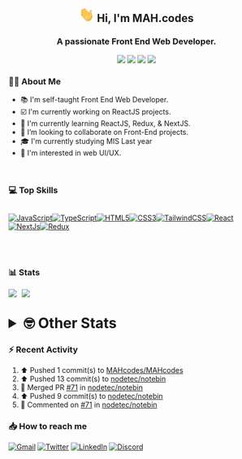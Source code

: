<h2 align="center"><img src="./Hi.gif" width="30px" height="30px"> Hi, I'm MAH.codes</h2>

<h3 align="center">A passionate Front End Web Developer.</h3>

<div align="center">
  <a href="https://www.linux.org"><img src="https://img.shields.io/badge/OS-Linux-e06c75?style=for-the-badge&logoColor=7287fd&logo=linux&color=7287fd&labelColor=1E1E2E" /></a>
	<a href="https://archlinux.org"><img src="https://img.shields.io/badge/DISTRO-Arch-56b6c2?style=for-the-badge&logo=arch-linux&logoColor=7287fd&color=7287fd&labelColor=1E1E2E" /></a>
	<a href="https://dwm.suckless.org"><img src="https://img.shields.io/badge/WM-DWM-005577?style=for-the-badge&logo=dwm&color=7287fd&logoColor=7287fd&labelColor=1E1E2E" /></a>
	<a href="https://neovim.io"><img src="https://img.shields.io/badge/IDE-Neovim-98c379?style=for-the-badge&logo=neovim&color=7287fd&logoColor=7287fd&labelColor=1E1E2E" /></a>
</div>

### :man_technologist: About Me

- :books: I'm self-taught Front End Web Developer.
- :ballot_box_with_check: I'm currently working on ReactJS projects.
- :dart: I'm currently learning ReactJS, Redux, & NextJS.
- :eyes: I’m looking to collaborate on Front-End projects.
- :mortar_board: I'm currently studying MIS Last year
- :art: I'm interested in web UI/UX.

<br>

### :computer: Top Skills

<div style="display:flex;">

<a href="https://developer.mozilla.org/en-US/docs/Web/JavaScript" target="_blank" rel="noreferrer"><img
    src="https://raw.githubusercontent.com/danielcranney/readme-generator/main/public/icons/skills/javascript-colored.svg"
    width="36" height="36" alt="JavaScript" /></a><a href="https://www.typescriptlang.org/" target="_blank"
  rel="noreferrer"><img
    src="https://raw.githubusercontent.com/danielcranney/readme-generator/main/public/icons/skills/typescript-colored.svg"
    width="36" height="36" alt="TypeScript" /></a><a href="https://developer.mozilla.org/en-US/docs/Glossary/HTML5"
  target="_blank" rel="noreferrer"><img
    src="https://raw.githubusercontent.com/danielcranney/readme-generator/main/public/icons/skills/html5-colored.svg"
    width="36" height="36" alt="HTML5" /></a><a href="https://www.w3.org/TR/CSS/#css" target="_blank"
  rel="noreferrer"><img
    src="https://raw.githubusercontent.com/danielcranney/readme-generator/main/public/icons/skills/css3-colored.svg"
    width="36" height="36" alt="CSS3" /></a><a href="https://tailwindcss.com/" target="_blank" rel="noreferrer"><img
    src="https://raw.githubusercontent.com/danielcranney/readme-generator/main/public/icons/skills/tailwindcss-colored.svg"
    width="36" height="36" alt="TailwindCSS" /></a><a href="https://reactjs.org/" target="_blank" rel="noreferrer"><img
    src="https://raw.githubusercontent.com/danielcranney/readme-generator/main/public/icons/skills/react-colored.svg"
    width="36" height="36" alt="React" /></a><a href="https://nextjs.org/docs" target="_blank" rel="noreferrer"><img
    src="https://raw.githubusercontent.com/danielcranney/readme-generator/main/public/icons/skills/nextjs-colored.svg"
    width="36" height="36" alt="NextJs" /></a><a href="https://redux.js.org/" target="_blank" rel="noreferrer"><img
    src="https://raw.githubusercontent.com/danielcranney/readme-generator/main/public/icons/skills/redux-colored.svg"
    width="36" height="36" alt="Redux" /></a>

</div>

<br>
<br>

### :bar_chart: Stats

<img src="https://github-readme-stats.vercel.app/api?username=MAHcodes&show_icons=true&locale=en" width="49%" /><span style="display:inline-block;width:2%"></span><img src="https://github-readme-streak-stats.herokuapp.com/?user=MAHcodes&" width="49%" />

<br>

<details>
<summary style="font-size: 1.75rem; font-weight: bold;"><strong style="font-size: 1.75rem; font-weight: bold;"> 🤓 Other Stats </strong></summary>

<a href="https://www.github.com/mahcodes"><img src="https://komarev.com/ghpvc/?username=MAHcodes&style=for-the-badge" alt="MAHcodes github profile views" /></a>
<a href="https://wakatime.com/@44eeab2c-51f5-4574-a918-82e5b17d9c49"><img src="https://wakatime.com/badge/user/44eeab2c-51f5-4574-a918-82e5b17d9c49.svg?style=for-the-badge" alt="Total time coded since Jun 29 2022" /></a>

<!--START_SECTION:waka-->
![Lines of code](https://img.shields.io/badge/From%20Hello%20World%20I%27ve%20Written-255%20Thousand%20lines%20of%20code-blue)

**🐱 My GitHub Data** 

> 🏆 169 Contributions in the Year 2023
 > 
> 📦 341.2 kB Used in GitHub's Storage 
 > 
> 💼 Opted to Hire
 > 
> 📜 27 Public Repositories 
 > 
> 🔑 8 Private Repositories  
 > 
**I'm a Night 🦉** 

```text
🌞 Morning    155 commits    ███░░░░░░░░░░░░░░░░░░░░░░   14.42% 
🌆 Daytime    262 commits    ██████░░░░░░░░░░░░░░░░░░░   24.37% 
🌃 Evening    434 commits    ██████████░░░░░░░░░░░░░░░   40.37% 
🌙 Night      224 commits    █████░░░░░░░░░░░░░░░░░░░░   20.84%

```
📅 **I'm Most Productive on Monday** 

```text
Monday       184 commits    ████░░░░░░░░░░░░░░░░░░░░░   17.12% 
Tuesday      149 commits    ███░░░░░░░░░░░░░░░░░░░░░░   13.86% 
Wednesday    131 commits    ███░░░░░░░░░░░░░░░░░░░░░░   12.19% 
Thursday     126 commits    ███░░░░░░░░░░░░░░░░░░░░░░   11.72% 
Friday       134 commits    ███░░░░░░░░░░░░░░░░░░░░░░   12.47% 
Saturday     177 commits    ████░░░░░░░░░░░░░░░░░░░░░   16.47% 
Sunday       174 commits    ████░░░░░░░░░░░░░░░░░░░░░   16.19%

```


📊 **This Week I Spent My Time On** 

```text
⌚︎ Time Zone: Asia/Beirut

💬 Programming Languages: 
TypeScript               45 hrs 45 mins      █████████████████████░░░░   86.17% 
Markdown                 1 hr 39 mins        ░░░░░░░░░░░░░░░░░░░░░░░░░   3.13% 
JavaScript               1 hr 29 mins        ░░░░░░░░░░░░░░░░░░░░░░░░░   2.82% 
Lua                      1 hr 19 mins        ░░░░░░░░░░░░░░░░░░░░░░░░░   2.49% 
conf                     39 mins             ░░░░░░░░░░░░░░░░░░░░░░░░░   1.23%

🔥 Editors: 
Neovim                   53 hrs 6 mins       █████████████████████████   100.0%

🐱‍💻 Projects: 
NoteBin                  47 hrs 31 mins      ██████████████████████░░░   89.49% 
dotfiles                 2 hrs 14 mins       █░░░░░░░░░░░░░░░░░░░░░░░░   4.23% 
vimwiki                  44 mins             ░░░░░░░░░░░░░░░░░░░░░░░░░   1.39% 
lunarvim.org             41 mins             ░░░░░░░░░░░░░░░░░░░░░░░░░   1.31% 
Unknown Project          36 mins             ░░░░░░░░░░░░░░░░░░░░░░░░░   1.14%

💻 Operating System: 
Linux                    53 hrs 6 mins       █████████████████████████   100.0%

```

**I Mostly Code in JavaScript** 

```text
JavaScript               14 repos            █████████████░░░░░░░░░░░░   51.85% 
Python                   3 repos             ██░░░░░░░░░░░░░░░░░░░░░░░   11.11% 
HTML                     2 repos             █░░░░░░░░░░░░░░░░░░░░░░░░   7.41% 
PHP                      2 repos             █░░░░░░░░░░░░░░░░░░░░░░░░   7.41% 
TypeScript               2 repos             █░░░░░░░░░░░░░░░░░░░░░░░░   7.41%

```



 Last Updated on 20/01/2023 18:45:08 UTC
<!--END_SECTION:waka-->

</details>

### :zap: Recent Activity

<!--RECENT_ACTIVITY:start-->
1. ⬆️ Pushed 1 commit(s) to [MAHcodes/MAHcodes](https://github.com/MAHcodes/MAHcodes)<br>
2. ⬆️ Pushed 13 commit(s) to [nodetec/notebin](https://github.com/nodetec/notebin)<br>
3. 🎉 Merged PR [#71](https://github.com/nodetec/notebin/pull/71) in [nodetec/notebin](https://github.com/nodetec/notebin)<br>
4. ⬆️ Pushed 9 commit(s) to [nodetec/notebin](https://github.com/nodetec/notebin)<br>
5. 💬 Commented on [#71](https://github.com/nodetec/notebin/pull/71#issuecomment-1398737643) in [nodetec/notebin](https://github.com/nodetec/notebin)<br>
<!--RECENT_ACTIVITY:end-->

### :inbox_tray: How to reach me

[![Gmail](https://img.shields.io/badge/Gmail-D14836?style=for-the-badge&logo=gmail&logoColor=white)](mailto:mahdotcodes@gmail.com)
[![Twitter](https://img.shields.io/badge/Twitter-1DA1F2?style=for-the-badge&logo=twitter&logoColor=white)](https://twitter.com/MAHcodes)
[![LinkedIn](https://img.shields.io/badge/LinkedIn-0077B5?style=for-the-badge&logo=linkedin&logoColor=white)](https://www.linkedin.com/in/mah-codes-66b0671b7/)
[![Discord](https://img.shields.io/badge/Discord-7289DA?style=for-the-badge&logo=discord&logoColor=white)](https://discord.com/users/404595695195258880)
